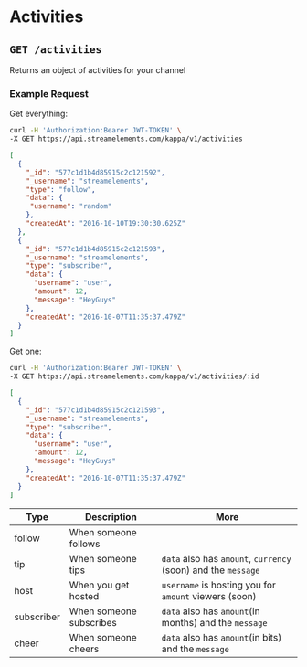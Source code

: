 # Activities

## `GET /activities`

Returns an object of activities for your channel

### Example Request

Get everything:  

```bash
curl -H 'Authorization:Bearer JWT-TOKEN' \
-X GET https://api.streamelements.com/kappa/v1/activities
```

```json
[
  {
    "_id": "577c1d1b4d85915c2c121592",
    "_username": "streamelements",
    "type": "follow",
    "data": {
     "username": "random"
    },
    "createdAt": "2016-10-10T19:30:30.625Z"
  },
  {
    "_id": "577c1d1b4d85915c2c121593",
    "_username": "streamelements",
    "type": "subscriber",
    "data": {
      "username": "user",
      "amount": 12,
      "message": "HeyGuys"
    },
    "createdAt": "2016-10-07T11:35:37.479Z"
  }
]
```
Get one: 

```bash
curl -H 'Authorization:Bearer JWT-TOKEN' \
-X GET https://api.streamelements.com/kappa/v1/activities/:id
```

```json
[
  {
    "_id": "577c1d1b4d85915c2c121593",
    "_username": "streamelements",
    "type": "subscriber",
    "data": {
      "username": "user",
      "amount": 12,
      "message": "HeyGuys"
    },
    "createdAt": "2016-10-07T11:35:37.479Z"
  }
]
```

<table>
  <thead>
    <tr>
      <th>Type</th>
      <th>Description</th>
      <th>More</th>
    </tr>
  </thead>
  <tbody>
    <tr>
      <td>follow</td>
      <td>When someone follows</td>
      <td></td>
    </tr>
    <tr>
      <td>tip</td>
      <td>When someone tips</td>
      <td><code>data</code> also has <code>amount</code>, <code>currency</code> (soon) and the <code>message</code></td>
    </tr>
    <tr>
      <td>host</td>
      <td>When you get hosted</td>
      <td><code>username</code> is hosting you for <code>amount</code> viewers (soon)</td>
    </tr>
    <tr>
      <td>subscriber</td>
      <td>When someone subscribes</td>
      <td><code>data</code> also has <code>amount</code>(in months) and the <code>message</code></td>
    </tr>
    <tr>
      <td>cheer</td>
      <td>When someone cheers</td>
      <td><code>data</code> also has <code>amount</code>(in bits) and the <code>message</code></td>
    </tr>
  </tbody>
</table>
